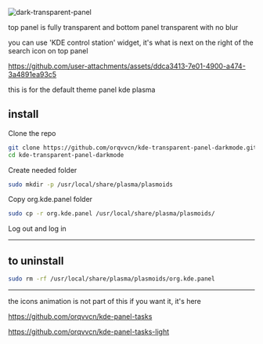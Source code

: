 
![dark-transparent-panel](https://github.com/user-attachments/assets/b02daa83-6c7d-490f-b8d6-ab3c3d91a143)

top panel is fully transparent and bottom panel transparent with no blur

you can use 'KDE control station' widget, it's what is next on the right of the search icon on top panel


https://github.com/user-attachments/assets/ddca3413-7e01-4900-a474-3a4891ea93c5


this is for the default theme panel kde plasma

 

## install

 Clone the repo
 
```bash
git clone https://github.com/orqvvcn/kde-transparent-panel-darkmode.git
cd kde-transparent-panel-darkmode
```


Create needed folder
```bash
sudo mkdir -p /usr/local/share/plasma/plasmoids
```

Copy org.kde.panel folder

```bash
sudo cp -r org.kde.panel /usr/local/share/plasma/plasmoids/
```

Log out and log in


-------------------------------------------------------------------

## to uninstall
```bash
sudo rm -rf /usr/local/share/plasma/plasmoids/org.kde.panel
```

-------------------------------------------------------------------

the icons animation is not part of this if you want it, it's here

https://github.com/orqvvcn/kde-panel-tasks

https://github.com/orqvvcn/kde-panel-tasks-light

